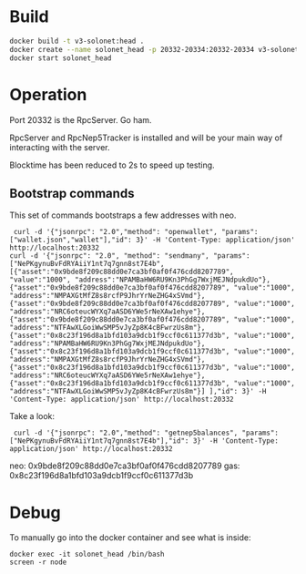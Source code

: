 
# Build
```sh
docker build -t v3-solonet:head .
docker create --name solonet_head -p 20332-20334:20332-20334 v3-solonet:head
docker start solonet_head
```
# Operation

Port 20332 is the RpcServer. Go ham.

RpcServer and RpcNep5Tracker is installed and will be your main way of interacting with the server.

Blocktime has been reduced to 2s to speed up testing.

## Bootstrap commands
This set of commands bootstraps a few addresses with neo.
```
 curl -d '{"jsonrpc": "2.0","method": "openwallet", "params": ["wallet.json","wallet"],"id": 3}' -H 'Content-Type: application/json' http://localhost:20332
curl -d '{"jsonrpc": "2.0", "method": "sendmany", "params": ["NePKgynuBvFdRYAiiY1nt7q7gnn8st7E4b", [{"asset":"0x9bde8f209c88dd0e7ca3bf0af0f476cdd8207789", "value":"1000", "address":"NPAMBaHW6RU9Kn3PhGg7WxjMEJNdpukdUo"}, {"asset":"0x9bde8f209c88dd0e7ca3bf0af0f476cdd8207789", "value":"1000", "address":"NMPAXGtMfZ8s8rcfP9JhrYrNeZHG4xSVmd"}, {"asset":"0x9bde8f209c88dd0e7ca3bf0af0f476cdd8207789", "value":"1000", "address":"NRC6oteucWYXq7aASD6YWe5rNeXAw1ehye"}, {"asset":"0x9bde8f209c88dd0e7ca3bf0af0f476cdd8207789", "value":"1000", "address":"NTFAwXLGoiWwSMP5vJyZp8K4cBFwrzUs8m"}, {"asset":"0x8c23f196d8a1bfd103a9dcb1f9ccf0c611377d3b", "value":"1000", "address":"NPAMBaHW6RU9Kn3PhGg7WxjMEJNdpukdUo"}, {"asset":"0x8c23f196d8a1bfd103a9dcb1f9ccf0c611377d3b", "value":"1000", "address":"NMPAXGtMfZ8s8rcfP9JhrYrNeZHG4xSVmd"}, {"asset":"0x8c23f196d8a1bfd103a9dcb1f9ccf0c611377d3b", "value":"1000", "address":"NRC6oteucWYXq7aASD6YWe5rNeXAw1ehye"}, {"asset":"0x8c23f196d8a1bfd103a9dcb1f9ccf0c611377d3b", "value":"1000", "address":"NTFAwXLGoiWwSMP5vJyZp8K4cBFwrzUs8m"}] ],"id": 3}' -H 'Content-Type: application/json' http://localhost:20332

```

Take a look:
```
 curl -d '{"jsonrpc": "2.0","method": "getnep5balances", "params": ["NePKgynuBvFdRYAiiY1nt7q7gnn8st7E4b"],"id": 3}' -H 'Content-Type: application/json' http://localhost:20332
```

neo: 0x9bde8f209c88dd0e7ca3bf0af0f476cdd8207789
gas: 0x8c23f196d8a1bfd103a9dcb1f9ccf0c611377d3b

# Debug
To manually go into the docker container and see what is inside:
```
docker exec -it solonet_head /bin/bash
screen -r node
```